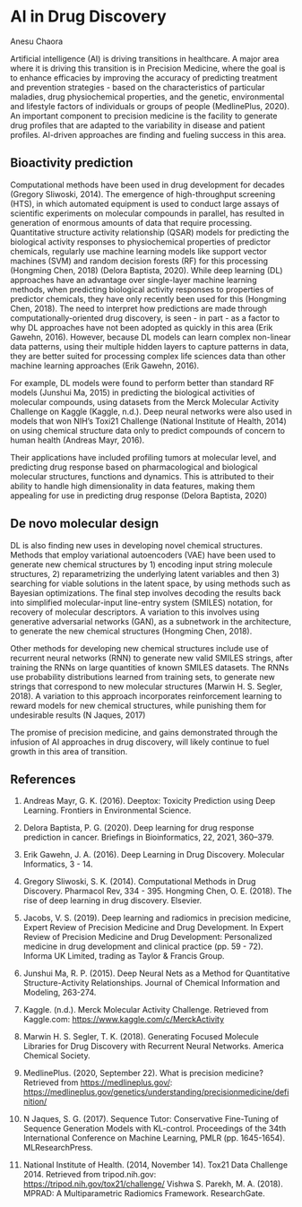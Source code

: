 # AI in Drug Discovery

Anesu Chaora

Artificial intelligence (AI) is driving transitions in healthcare. A major area where it is driving this transition is in Precision Medicine, where the goal is to enhance efficacies by improving the accuracy of predicting treatment and prevention strategies - based on the characteristics of particular maladies, drug physiochemical properties, and the genetic, environmental and lifestyle factors of individuals or groups of people (MedlinePlus, 2020). An important component to precision medicine is the facility to generate drug profiles that are adapted to the variability in disease and patient profiles. AI-driven approaches are finding and fueling success in this area.

## Bioactivity prediction

Computational methods have been used in drug development for decades (Gregory Sliwoski, 2014). The emergence of high-throughput screening (HTS), in which automated equipment is used to conduct large assays of scientific experiments on molecular compounds in parallel, has resulted in generation of enormous amounts of data that require processing. Quantitative structure activity relationship (QSAR) models for predicting the biological activity responses to physiochemical properties of predictor chemicals, regularly use machine learning models like support vector machines (SVM) and random decision forests (RF) for this processing (Hongming Chen, 2018) (Delora Baptista, 2020).
While deep learning (DL) approaches have an advantage over single-layer machine learning methods, when predicting biological activity responses to properties of predictor chemicals, they have only recently been used for this (Hongming Chen, 2018). The need to interpret how predictions are made through computationally-oriented drug discovery, is seen - in part - as a factor to why DL approaches have not been adopted as quickly in this area (Erik Gawehn, 2016). However, because DL models can learn complex non-linear data patterns, using their multiple hidden layers to capture patterns in data, they are better suited for processing complex life sciences data than other machine learning approaches (Erik Gawehn, 2016).

For example, DL models were found to perform better than standard RF models (Junshui Ma, 2015) in predicting the biological activities of molecular compounds, using datasets from the Merck Molecular Activity Challenge on Kaggle (Kaggle, n.d.). Deep neural networks were also used in models that won NIH’s Toxi21 Challenge (National Institute of Health, 2014) on using chemical structure data only to predict compounds of concern to human health (Andreas Mayr, 2016).

Their applications have included profiling tumors at molecular level, and predicting drug response based on pharmacological and biological molecular structures, functions and dynamics. This is attributed to their ability to handle high dimensionality in data features, making them appealing for use in predicting drug response (Delora Baptista, 2020)

## De novo molecular design

DL is also finding new uses in developing novel chemical structures. Methods that employ variational autoencoders (VAE) have been used to generate new chemical structures by 1) encoding input string molecule structures, 2) reparametrizing the underlying latent variables and then 3) searching for viable solutions in the latent space, by using methods such as Bayesian optimizations. The final step involves decoding the results back into simplified molecular-input line-entry system (SMILES) notation, for recovery of molecular descriptors. A variation to this involves using generative adversarial networks (GAN), as a subnetwork in the architecture, to generate the new chemical structures (Hongming Chen, 2018).

Other methods for developing new chemical structures include use of recurrent neural networks (RNN) to generate new valid SMILES strings, after training the RNNs on large quantities of known SMILES datasets. The RNNs use probability distributions learned from training sets, to generate new strings that correspond to new molecular structures (Marwin H. S. Segler, 2018). A variation to this approach incorporates reinforcement learning to reward models for new chemical structures, while punishing them for undesirable results (N Jaques, 2017)

The promise of precision medicine, and gains demonstrated through the infusion of AI approaches in drug discovery, will likely continue to fuel growth in this area of transition.

## References

1. Andreas Mayr, G. K. (2016). Deeptox: Toxicity Prediction using Deep Learning. Frontiers in Environmental Science.

2. Delora Baptista, P. G. (2020). Deep learning for drug response prediction in cancer. Briefings in Bioinformatics, 22, 2021, 360–379.

3. Erik Gawehn, J. A. (2016). Deep Learning in Drug Discovery. Molecular Informatics, 3 - 14.

4. Gregory Sliwoski, S. K. (2014). Computational Methods in Drug Discovery. Pharmacol Rev, 334 - 395. Hongming Chen, O. E. (2018). The rise of deep learning in drug discovery. Elsevier.

5. Jacobs, V. S. (2019). Deep learning and radiomics in precision medicine, Expert Review of Precision Medicine and Drug Development. In Expert Review of Precision Medicine and Drug Development: Personalized medicine in drug development and clinical practice (pp. 59 - 72). Informa UK Limited, trading as Taylor & Francis Group.

6. Junshui Ma, R. P. (2015). Deep Neural Nets as a Method for Quantitative Structure-Activity Relationships. Journal of Chemical Information and Modeling, 263-274.

7. Kaggle. (n.d.). Merck Molecular Activity Challenge. Retrieved from Kaggle.com: https://www.kaggle.com/c/MerckActivity

8. Marwin H. S. Segler, T. K. (2018). Generating Focused Molecule Libraries for Drug Discovery with Recurrent Neural Networks. America Chemical Society.

9. MedlinePlus. (2020, September 22). What is precision medicine? Retrieved from https://medlineplus.gov/:
https://medlineplus.gov/genetics/understanding/precisionmedicine/definition/

10. N Jaques, S. G. (2017). Sequence Tutor: Conservative Fine-Tuning of Sequence Generation Models with KL-control. Proceedings of the 34th International Conference on Machine Learning, PMLR (pp. 1645-1654). MLResearchPress.

11. National Institute of Health. (2014, November 14). Tox21 Data Challenge 2014. Retrieved from tripod.nih.gov: https://tripod.nih.gov/tox21/challenge/
Vishwa S. Parekh, M. A. (2018). MPRAD: A Multiparametric Radiomics Framework. ResearchGate.
